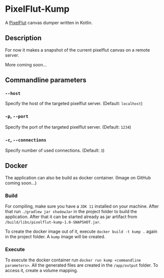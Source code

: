 # PixelFlut-Kump

A [PixelFlut](https://github.com/defnull/pixelflut) canvas dumper written in Kotlin.

## Description

For now it makes a snapshot of the current pixelflut canvas on a remote server.

More coming soon...

## Commandline parameters

### `--host`

Specify the host of the targeted pixelflut server. (Default: `localhost`)

### `-p`, `--port`

Specify the port of the targeted pixelflut server. (Default: `1234`)

### `-c`, `--connections`

Specify number of used connections. (Default: `3`)

## Docker

The application can also be build as docker container. (Image on GitHub coming soon...)

### Build

For compiling, make sure you have a `JDK 11` installed on your machine. After that run `./gradlew jar shadowJar` in the project folder 
to build the application.
After that it can be started already as jar artifact from `/build/libs/pixelflut-kump-1.0-SNAPSHOT.jar`.

To create the docker image out of it, execute `docker build -t kump .` again in the project folder. A `kump` image will be created.

### Execute

To execute the docker container run `docker run kump <commandline parameters>`.
All the generated files are created in the `/app/output` folder. To access it, create a volume mapping.
